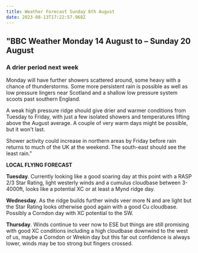 ```yaml
---
title: Weather Forecast Sunday 6th August
date: 2023-08-13T17:22:57.968Z
---
```

## **"BBC Weather Monday 14 August to – Sunday 20 August**

### **A drier period next week**

Monday will have further showers scattered around, some heavy with a chance of thunderstorms. Some more persistent rain is possible as well as low pressure lingers near Scotland and a shallow low pressure system scoots past southern England.

A weak high pressure ridge should give drier and warmer conditions from Tuesday to Friday, with just a few isolated showers and temperatures lifting above the August average. A couple of very warm days might be possible, but it won't last.

Shower activity could increase in northern areas by Friday before rain returns to much of the UK at the weekend. The south-east should see the least rain."

**LOCAL FLYING FORECAST**

**Tuesday**. Currently looking like a good soaring day at this point with a RASP 2/3 Star Rating, light westerly winds and a cumulus cloudbase between 3-4000ft, looks like a potential XC or at least a Mynd ridge day. 

**Wednesday**. As the ridge builds further winds veer more N and are light but the Star Rating looks otherwise good again with a good Cu cloudbase. Possibly a Corndon day with XC potential to the SW. 

**Thursday**. Winds continue to veer now to ESE but things are still promising with good XC conditions including a high cloudbase downwind to the west of us, maybe a Corndon or Wrekin day but this far out confidence is always lower, winds may be too strong but fingers crossed.